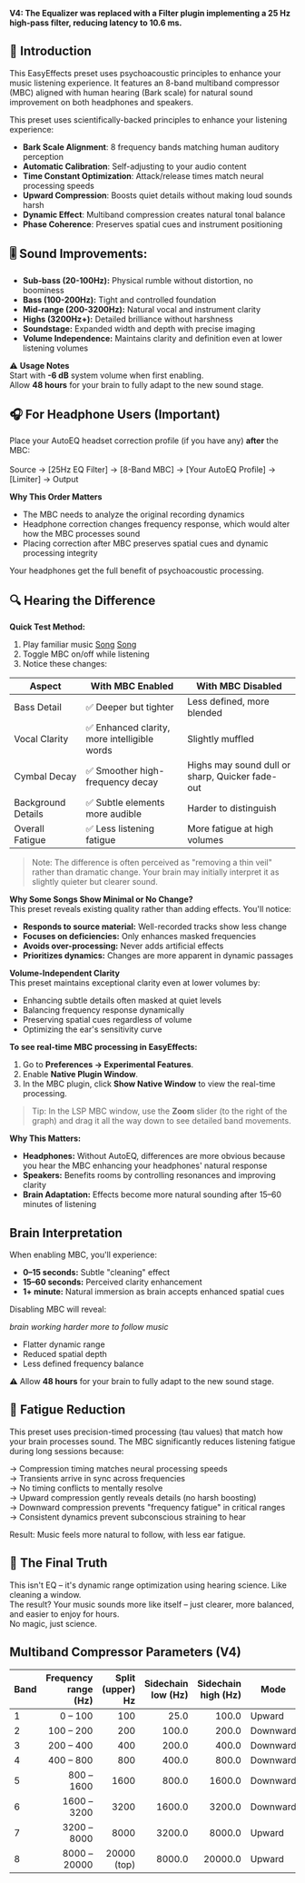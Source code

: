 **V4: The Equalizer was replaced with a Filter plugin implementing a 25 Hz high-pass filter, reducing latency to 10.6 ms.**

## 🌟 Introduction
This EasyEffects preset uses psychoacoustic principles to enhance your music listening experience. It features an 8-band multiband compressor (MBC) aligned with human hearing (Bark scale) for natural sound improvement on both headphones and speakers.

This preset uses scientifically-backed principles to enhance your listening experience:  

- **Bark Scale Alignment**: 8 frequency bands matching human auditory perception
- **Automatic Calibration**: Self-adjusting to your audio content
- **Time Constant Optimization**: Attack/release times match neural processing speeds  
- **Upward Compression**: Boosts quiet details without making loud sounds harsh  
- **Dynamic Effect**: Multiband compression creates natural tonal balance  
- **Phase Coherence**: Preserves spatial cues and instrument positioning  

## 🎚️ Sound Improvements:

- **Sub-bass (20-100Hz):** Physical rumble without distortion, no boominess
- **Bass (100-200Hz):** Tight and controlled foundation
- **Mid-range (200-3200Hz):** Natural vocal and instrument clarity
- **Highs (3200Hz+):** Detailed brilliance without harshness
- **Soundstage:** Expanded width and depth with precise imaging
- **Volume Independence:** Maintains clarity and definition even at lower listening volumes

⚠️ **Usage Notes**  
Start with **-6 dB** system volume when first enabling.  
Allow **48 hours** for your brain to fully adapt to the new sound stage.

## 🎧 For Headphone Users (Important)
Place your AutoEQ headset correction profile (if you have any) **after** the MBC:<br><br>
Source → [25Hz EQ Filter] → [8-Band MBC] → [Your AutoEQ Profile] → [Limiter] → Output

**Why This Order Matters**

- The MBC needs to analyze the original recording dynamics
- Headphone correction changes frequency response, which would alter how the MBC processes sound
- Placing correction after MBC preserves spatial cues and dynamic processing integrity

Your headphones get the full benefit of psychoacoustic processing.

## 🔍 Hearing the Difference

**Quick Test Method:**
1. Play familiar music [Song](https://www.youtube.com/watch?v=oq5X2G5qKQI) [Song](https://www.youtube.com/watch?v=V9PVRfjEBTI)
2. Toggle MBC on/off while listening
3. Notice these changes:

| Aspect              | With MBC Enabled                                | With MBC Disabled                      |
|---------------------|-------------------------------------------------|----------------------------------------|
| Bass Detail         | ✅ Deeper but tighter                           | Less defined, more blended             |
| Vocal Clarity       | ✅ Enhanced clarity, more intelligible words    | Slightly muffled                       |
| Cymbal Decay        | ✅ Smoother high-frequency decay                | Highs may sound dull or sharp, Quicker fade-out  |
| Background Details  | ✅ Subtle elements more audible                 | Harder to distinguish                  |
| Overall Fatigue     | ✅ Less listening fatigue                       | More fatigue at high volumes           |

> Note: The difference is often perceived as "removing a thin veil" rather than dramatic change. Your brain may initially interpret it as slightly quieter but clearer sound.

**Why Some Songs Show Minimal or No Change?**  
This preset reveals existing quality rather than adding effects. You'll notice:  

- **Responds to source material:** Well-recorded tracks show less change  
- **Focuses on deficiencies:** Only enhances masked frequencies  
- **Avoids over-processing:** Never adds artificial effects  
- **Prioritizes dynamics:** Changes are more apparent in dynamic passages  

**Volume-Independent Clarity**  
This preset maintains exceptional clarity even at lower volumes by:  

- Enhancing subtle details often masked at quiet levels  
- Balancing frequency response dynamically  
- Preserving spatial cues regardless of volume  
- Optimizing the ear's sensitivity curve

**To see real-time MBC processing in EasyEffects:**

1. Go to **Preferences → Experimental Features**.
2. Enable **Native Plugin Window**.
3. In the MBC plugin, click **Show Native Window** to view the real-time processing.
> Tip: In the LSP MBC window, use the **Zoom** slider (to the right of the graph) and drag it all the way down to see detailed band movements.

**Why This Matters:**

- **Headphones:** Without AutoEQ, differences are more obvious because you hear the MBC enhancing your headphones' natural response  
- **Speakers:** Benefits rooms by controlling resonances and improving clarity  
- **Brain Adaptation:** Effects become more natural sounding after 15–60 minutes of listening

## Brain Interpretation

When enabling MBC, you'll experience:

- **0–15 seconds:** Subtle "cleaning" effect 
- **15–60 seconds:** Perceived clarity enhancement 
- **1+ minute:** Natural immersion as brain accepts enhanced spatial cues

Disabling MBC will reveal:

*brain working harder more to follow music*

- Flatter dynamic range 
- Reduced spatial depth
- Less defined frequency balance

⚠️ Allow **48 hours** for your brain to fully adapt to the new sound stage.

## 🧠 Fatigue Reduction
This preset uses precision-timed processing (tau values) that match how your brain processes sound.
The MBC significantly reduces listening fatigue during long sessions because:

→ Compression timing matches neural processing speeds<br>
→ Transients arrive in sync across frequencies<br>
→ No timing conflicts to mentally resolve<br>
→ Upward compression gently reveals details (no harsh boosting)<br>
→ Downward compression prevents "frequency fatigue" in critical ranges<br>
→ Consistent dynamics prevent subconscious straining to hear<br>

Result: Music feels more natural to follow, with less ear fatigue.

## 🌟 **The Final Truth**  
This isn't EQ – it's dynamic range optimization using hearing science. Like cleaning a window.  
The result? Your music sounds more like itself – just clearer, more balanced, and easier to enjoy for hours.  
No magic, just science.


## Multiband Compressor Parameters (V4)

| Band | Frequency range (Hz) | Split (upper) Hz | Sidechain low (Hz) | Sidechain high (Hz) | Mode     | Attack Thresh (dB) | Attack (ms) | Release (ms) | Ratio |
| ---- | -------------------: | ---------------: | -----------------: | ------------------: | -------- | -----------------: | ----------: | -----------: | ----: |
| 1    |              0 – 100 |              100 |               25.0 |               100.0 | Upward   |             -42.00 |       100.0 |        400.0 |  1.12 |
| 2    |            100 – 200 |              200 |              100.0 |               200.0 | Downward |             -20.00 |        60.0 |        180.0 |  1.85 |
| 3    |            200 – 400 |              400 |              200.0 |               400.0 | Downward |             -18.00 |        40.0 |        160.0 |  1.65 |
| 4    |            400 – 800 |              800 |              400.0 |               800.0 | Downward |             -16.00 |        30.0 |        140.0 |  1.55 |
| 5    |           800 – 1600 |             1600 |              800.0 |              1600.0 | Downward |             -15.00 |        25.0 |        120.0 |  1.45 |
| 6    |          1600 – 3200 |             3200 |             1600.0 |              3200.0 | Downward |             -14.00 |        20.0 |        100.0 |  1.35 |
| 7    |          3200 – 8000 |             8000 |             3200.0 |              8000.0 | Upward   |             -28.00 |        10.0 |         80.0 |  1.06 |
| 8    |         8000 – 20000 |      20000 (top) |             8000.0 |             20000.0 | Upward   |             -32.00 |         5.0 |         60.0 |  1.04 |



